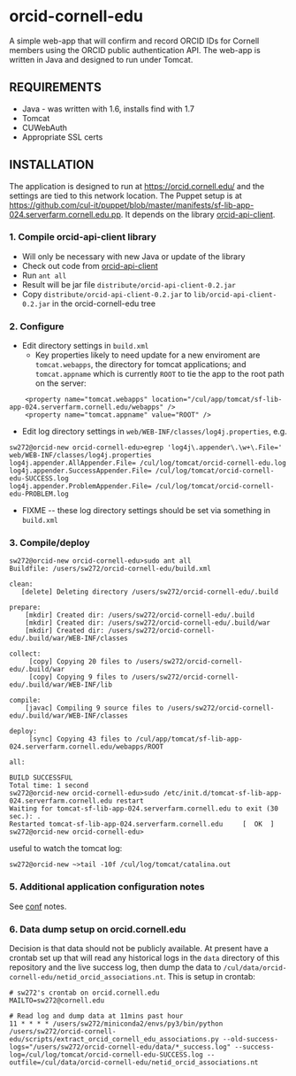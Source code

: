 # orcid-cornell-edu

A simple web-app that will confirm and record ORCID IDs for Cornell members using the ORCID public authentication API. The web-app is written in Java and designed to run under Tomcat.

## REQUIREMENTS

  * Java - was written with 1.6, installs find with 1.7
  * Tomcat 
  * CUWebAuth
  * Appropriate SSL certs

## INSTALLATION

The application is designed to run at <https://orcid.cornell.edu/> and the settings are tied to this network location. The Puppet setup is at <https://github.com/cul-it/puppet/blob/master/manifests/sf-lib-app-024.serverfarm.cornell.edu.pp>. It depends on the library [orcid-api-client](https://github.com/cul-it/orcid-api-client).

### 1. Compile orcid-api-client library

  * Will only be necessary with new Java or update of the library
  * Check out code from [orcid-api-client](https://github.com/cul-it/orcid-api-client)
  * Run `ant all`
  * Result will be jar file `distribute/orcid-api-client-0.2.jar`
  * Copy `distribute/orcid-api-client-0.2.jar` to `lib/orcid-api-client-0.2.jar` in the orcid-cornell-edu tree

### 2. Configure

  * Edit directory settings in `build.xml`
    * Key properties likely to need update for a new enviroment are `tomcat.webapps`, the directory for tomcat applications; and `tomcat.appname` which is currently `ROOT` to tie the app to the root path on the server:

```
    <property name="tomcat.webapps" location="/cul/app/tomcat/sf-lib-app-024.serverfarm.cornell.edu/webapps" />
    <property name="tomcat.appname" value="ROOT" />
```

  * Edit log directory settings in `web/WEB-INF/classes/log4j.properties`, e.g.

```
sw272@orcid-new orcid-cornell-edu>egrep 'log4j\.appender\.\w+\.File=' web/WEB-INF/classes/log4j.properties
log4j.appender.AllAppender.File= /cul/log/tomcat/orcid-cornell-edu.log
log4j.appender.SuccessAppender.File= /cul/log/tomcat/orcid-cornell-edu-SUCCESS.log
log4j.appender.ProblemAppender.File= /cul/log/tomcat/orcid-cornell-edu-PROBLEM.log
```
  * FIXME -- these log directory settings should be set via something in `build.xml`

### 3. Compile/deploy

```
sw272@orcid-new orcid-cornell-edu>sudo ant all
Buildfile: /users/sw272/orcid-cornell-edu/build.xml

clean:
   [delete] Deleting directory /users/sw272/orcid-cornell-edu/.build

prepare:
    [mkdir] Created dir: /users/sw272/orcid-cornell-edu/.build
    [mkdir] Created dir: /users/sw272/orcid-cornell-edu/.build/war
    [mkdir] Created dir: /users/sw272/orcid-cornell-edu/.build/war/WEB-INF/classes

collect:
     [copy] Copying 20 files to /users/sw272/orcid-cornell-edu/.build/war
     [copy] Copying 9 files to /users/sw272/orcid-cornell-edu/.build/war/WEB-INF/lib

compile:
    [javac] Compiling 9 source files to /users/sw272/orcid-cornell-edu/.build/war/WEB-INF/classes

deploy:
     [sync] Copying 43 files to /cul/app/tomcat/sf-lib-app-024.serverfarm.cornell.edu/webapps/ROOT

all:

BUILD SUCCESSFUL
Total time: 1 second
sw272@orcid-new orcid-cornell-edu>sudo /etc/init.d/tomcat-sf-lib-app-024.serverfarm.cornell.edu restart
Waiting for tomcat-sf-lib-app-024.serverfarm.cornell.edu to exit (30 sec.): .
Restarted tomcat-sf-lib-app-024.serverfarm.cornell.edu     [  OK  ]
sw272@orcid-new orcid-cornell-edu>
```

useful to watch the tomcat log:

```
sw272@orcid-new ~>tail -10f /cul/log/tomcat/catalina.out
```

### 5. Additional application configuration notes

See [conf](https://github.com/cul-it/orcid-cornell-edu/tree/develop/conf) notes.

### 6. Data dump setup on orcid.cornell.edu

Decision is that data should not be publicly available. At present have a crontab set up that will read any historical logs in the `data` directory of this repository and the live success log, then dump the data to `/cul/data/orcid-cornell-edu/netid_orcid_associations.nt`. This is setup in crontab:

```
# sw272's crontab on orcid.cornell.edu
MAILTO=sw272@cornell.edu

# Read log and dump data at 11mins past hour
11 * * * * /users/sw272/miniconda2/envs/py3/bin/python /users/sw272/orcid-cornell-edu/scripts/extract_orcid_cornell_edu_associations.py --old-success-logs="/users/sw272/orcid-cornell-edu/data/*_success.log" --success-log=/cul/log/tomcat/orcid-cornell-edu-SUCCESS.log --outfile=/cul/data/orcid-cornell-edu/netid_orcid_associations.nt
```
